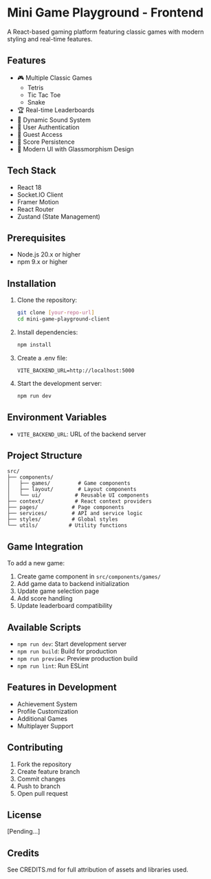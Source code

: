 # Mini Game Playground - Frontend

A React-based gaming platform featuring classic games with modern styling and real-time features.

## Features

- 🎮 Multiple Classic Games
  - Tetris
  - Tic Tac Toe
  - Snake
- 🏆 Real-time Leaderboards
- 🎵 Dynamic Sound System
- 🔐 User Authentication
- 👤 Guest Access
- 💾 Score Persistence
- 🎨 Modern UI with Glassmorphism Design

## Tech Stack

- React 18
- Socket.IO Client
- Framer Motion
- React Router
- Zustand (State Management)

## Prerequisites

- Node.js 20.x or higher
- npm 9.x or higher

## Installation

1. Clone the repository:

   ```bash
   git clone [your-repo-url]
   cd mini-game-playground-client
   ```

2. Install dependencies:

   ```bash
   npm install
   ```

3. Create a .env file:

   ```env
   VITE_BACKEND_URL=http://localhost:5000
   ```

4. Start the development server:
   ```bash
   npm run dev
   ```

## Environment Variables

- `VITE_BACKEND_URL`: URL of the backend server

## Project Structure

```
src/
├── components/
│   ├── games/         # Game components
│   ├── layout/        # Layout components
│   └── ui/           # Reusable UI components
├── context/          # React context providers
├── pages/           # Page components
├── services/        # API and service logic
├── styles/          # Global styles
└── utils/          # Utility functions
```

## Game Integration

To add a new game:

1. Create game component in `src/components/games/`
2. Add game data to backend initialization
3. Update game selection page
4. Add score handling
5. Update leaderboard compatibility

## Available Scripts

- `npm run dev`: Start development server
- `npm run build`: Build for production
- `npm run preview`: Preview production build
- `npm run lint`: Run ESLint

## Features in Development

- Achievement System
- Profile Customization
- Additional Games
- Multiplayer Support

## Contributing

1. Fork the repository
2. Create feature branch
3. Commit changes
4. Push to branch
5. Open pull request

## License

[Pending...]

## Credits

See CREDITS.md for full attribution of assets and libraries used.
